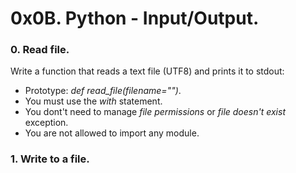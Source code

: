 # 0x0B. Python - Input/Output.

### 0. Read file.
Write a function that reads a text file (UTF8) and prints it to stdout:
* Prototype: *def read_file(filename="")*.
* You must use the *with* statement.
* You dont't need to manage *file permissions* or *file doesn't exist* exception.
* You are not allowed to import any module.

### 1. Write to a file.
